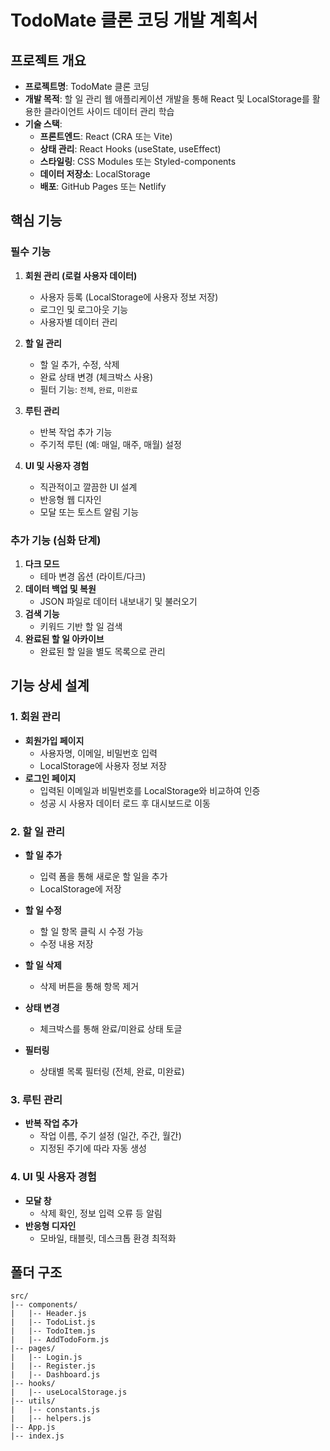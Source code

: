 # TodoMate 클론 코딩 개발 계획서

## 프로젝트 개요
- **프로젝트명**: TodoMate 클론 코딩
- **개발 목적**: 할 일 관리 웹 애플리케이션 개발을 통해 React 및 LocalStorage를 활용한 클라이언트 사이드 데이터 관리 학습
- **기술 스택**:
  - **프론트엔드**: React (CRA 또는 Vite)
  - **상태 관리**: React Hooks (useState, useEffect)
  - **스타일링**: CSS Modules 또는 Styled-components
  - **데이터 저장소**: LocalStorage
  - **배포**: GitHub Pages 또는 Netlify

## 핵심 기능
### 필수 기능
1. **회원 관리 (로컬 사용자 데이터)**
   - 사용자 등록 (LocalStorage에 사용자 정보 저장)
   - 로그인 및 로그아웃 기능
   - 사용자별 데이터 관리

2. **할 일 관리**
   - 할 일 추가, 수정, 삭제
   - 완료 상태 변경 (체크박스 사용)
   - 필터 기능: `전체`, `완료`, `미완료`

3. **루틴 관리**
   - 반복 작업 추가 기능
   - 주기적 루틴 (예: 매일, 매주, 매월) 설정

4. **UI 및 사용자 경험**
   - 직관적이고 깔끔한 UI 설계
   - 반응형 웹 디자인
   - 모달 또는 토스트 알림 기능

### 추가 기능 (심화 단계)
1. **다크 모드**
   - 테마 변경 옵션 (라이트/다크)
2. **데이터 백업 및 복원**
   - JSON 파일로 데이터 내보내기 및 불러오기
3. **검색 기능**
   - 키워드 기반 할 일 검색
4. **완료된 할 일 아카이브**
   - 완료된 할 일을 별도 목록으로 관리

## 기능 상세 설계
### 1. 회원 관리
- **회원가입 페이지**
  - 사용자명, 이메일, 비밀번호 입력
  - LocalStorage에 사용자 정보 저장
- **로그인 페이지**
  - 입력된 이메일과 비밀번호를 LocalStorage와 비교하여 인증
  - 성공 시 사용자 데이터 로드 후 대시보드로 이동

### 2. 할 일 관리
- **할 일 추가**
  - 입력 폼을 통해 새로운 할 일을 추가
  - LocalStorage에 저장

- **할 일 수정**
  - 할 일 항목 클릭 시 수정 가능
  - 수정 내용 저장

- **할 일 삭제**
  - 삭제 버튼을 통해 항목 제거

- **상태 변경**
  - 체크박스를 통해 완료/미완료 상태 토글

- **필터링**
  - 상태별 목록 필터링 (전체, 완료, 미완료)

### 3. 루틴 관리
- **반복 작업 추가**
  - 작업 이름, 주기 설정 (일간, 주간, 월간)
  - 지정된 주기에 따라 자동 생성

### 4. UI 및 사용자 경험
- **모달 창**
  - 삭제 확인, 정보 입력 오류 등 알림
- **반응형 디자인**
  - 모바일, 태블릿, 데스크톱 환경 최적화


## 폴더 구조
```plaintext
src/
|-- components/
|   |-- Header.js
|   |-- TodoList.js
|   |-- TodoItem.js
|   |-- AddTodoForm.js
|-- pages/
|   |-- Login.js
|   |-- Register.js
|   |-- Dashboard.js
|-- hooks/
|   |-- useLocalStorage.js
|-- utils/
|   |-- constants.js
|   |-- helpers.js
|-- App.js
|-- index.js
```



